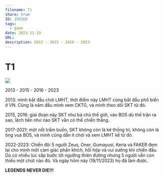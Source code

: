 ```yaml
---
filename: T1
share: true
ID: 159160
tags:
  - game
date: 2023-11-19
URL: 
description: 2013 - 2015 - 2016 - 2023
---
```


# T1

![](https://i.imgur.com/5KcayiN.png)


2013 - 2015 - 2016 - 2023

2013: mình bắt đầu chơi LMHT, thời điểm này LMHT cũng bắt đầu phổ biến ở VN. Cũng là năm đầu mình xem CKTG, và mình theo dõi SKT từ đó.

2015, 2016: giai đoạn này SKT như bá chủ thế giới, vào BO5 dù thế trận ra sao, lệch tiền như nào SKT vẫn có thể chiến thắng.

2017-2021: một nốt trầm buồn, SKT không còn là kẻ thống trị, không còn là ông vua BO5, và mình cũng dần ít chơi và xem LMHT kể từ đó.

2022-2023: Chiến đội 5 người Zeus, Oner, Gumayusi, Keria và FAKER đem lại cho mình một cảm giác phấn khích, hồi hộp và vui sướng khi chiến đấu. Dù có nhiều lúc sắp bước tới ngưỡng thiên đường nhưng 5 người vẫn còn thiếu một chút nào đó. Và ngày hôm này (19/11/2023) họ đã làm được.

**LEGENDS NEVER DIE!!!**